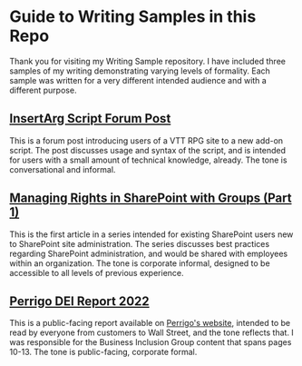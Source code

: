 # Guide to Writing Samples in this Repo
Thank you for visiting my Writing Sample repository. I have included three samples of my writing demonstrating varying levels of formality. Each sample was written for a very different intended audience and with a different purpose.

## [InsertArg Script Forum Post](https://github.com/TimRohr22/WritingSamples/blob/main/InsertArg%20Script%20Forum%20Post.md)
This is a forum post introducing users of a VTT RPG site to a new add-on script. The post discusses usage and syntax of the script, and is intended for users with a small amount of technical knowledge, already. The tone is conversational and informal.

## [Managing Rights in SharePoint with Groups (Part 1)](https://github.com/TimRohr22/WritingSamples/blob/main/Managing%20Rights%20in%20SharePoint%20with%20Groups%20(Part%201).md)
This is the first article in a series intended for existing SharePoint users new to SharePoint site administration. The series discusses best practices regarding SharePoint administration, and would be shared with employees within an organization. The tone is corporate informal, designed to be accessible to all levels of previous experience.

## [Perrigo DEI Report 2022](https://github.com/TimRohr22/WritingSamples/blob/main/Perrigo%20DEI%20Report%202022.pdf)
This is a public-facing report available on [Perrigo's website](https://s3.eu-west-3.amazonaws.com/perrigo.com/test_perrigo_com_assets/documents/inline-documents/Perrigo%20DEI%20Report%202022_FINAL_5-16-23.pdf), intended to be read by everyone from customers to Wall Street, and the tone reflects that. I was responsible for the Business Inclusion Group content that spans pages 10-13. The tone is public-facing, corporate formal.
